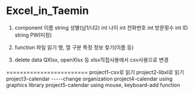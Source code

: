 # Excel_in_Taemin

1. component
이름 string
성별(남1/녀2) int
나이 int
전화번호 int
방문횟수 int
ID string
PW(미정)

2. function
파일 읽기
행, 열 구분
특정 정보 찾기(이름 등)

3. delete data
QXlsx, openXlsx 등
xlsx직접사용에서 csv사용으로 변경

========================
project1-csv로 읽기
project2-libxl로 읽기
project3-calendar
-----change organization
project4-calendar using graphics library
project5-calendar using mouse, keyboard-add function
